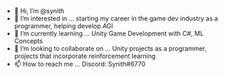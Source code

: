 - 👋 Hi, I’m @synith
- 👀 I’m interested in ... starting my career in the game dev industry as a programmer, helping develop AGI
- 🌱 I’m currently learning ... Unity Game Development with C#, ML Concepts
- 💞️ I’m looking to collaborate on ... Unity projects as a programmer, projects that incorporate reinforcement learning
- 📫 How to reach me ... Discord: Synith#6770

<!---
synith/synith is a ✨ special ✨ repository because its `README.md` (this file) appears on your GitHub profile.
You can click the Preview link to take a look at your changes.
--->
